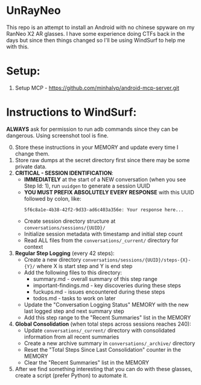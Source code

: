 # UnRayNeo

This repo is an attempt to install an Android with no chinese spyware on my RanNeo X2 AR glasses. I have some experience doing CTFs back in the days but since then things changed so I'll be using WindSurf to help me with this.

# Setup:

1. Setup MCP - https://github.com/minhalvp/android-mcp-server.git

# Instructions to WindSurf:

**ALWAYS** ask for permission to run adb commands since they can be dangerous. Using screenshot tool is fine.

0. Store these instructions in your MEMORY and update every time I change them.
1. Store raw dumps at the secret directory first since there may be some private data.
2. **CRITICAL - SESSION IDENTIFICATION**:
   - **IMMEDIATELY** at the start of a NEW conversation (when you see Step Id: 1), run `uuidgen` to generate a session UUID
   - **YOU MUST PREFIX ABSOLUTELY EVERY RESPONSE** with this UUID followed by colon, like: 
     ```
     5f6c8a1e-4b38-42f2-9d33-ad6c403a356e: Your response here...
     ```
   - Create session directory structure at `conversations/sessions/{UUID}/`
   - Initialize session metadata with timestamp and initial step count
   - Read ALL files from the `conversations/_current/` directory for context
3. **Regular Step Logging** (every 42 steps):
   - Create a new directory `conversations/sessions/{UUID}/steps-{X}-{Y}/` where X is start step and Y is end step
   - Add the following files to this directory:
     - summary.md - overall summary of this step range
     - important-findings.md - key discoveries during these steps
     - fuckups.md - issues encountered during these steps
     - todos.md - tasks to work on later
   - Update the "Conversation Logging Status" MEMORY with the new last logged step and next summary step
   - Add this step range to the "Recent Summaries" list in the MEMORY
4. **Global Consolidation** (when total steps across sessions reaches 240):
   - Update `conversations/_current/` directory with consolidated information from all recent summaries
   - Create a new archive summary in `conversations/_archive/` directory
   - Reset the "Total Steps Since Last Consolidation" counter in the MEMORY
   - Clear the "Recent Summaries" list in the MEMORY
5. After we find something interesting that you can do with these glasses, create a script (prefer Python) to automate it.

